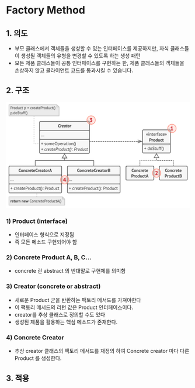 # Factory Method

## 1. 의도

- 부모 클래스에서 객체들을 생성할 수 있는 인터페이스를 제공하지만, 자식 클래스들이 생성될 객체들의 유형을 변경할 수 있도록 하는 생성 패턴
- 모든 제품 클래스들이 공통 인터페이스를 구현하는 한, 제품 클래스들의 객체들을 손상하지 않고 클라이언트 코드를 통과시킬 수 있습니다.

## 2. 구조

![structure-indexed](./structure-indexed-2x.png)

### 1\) Product (interface)

- 인터페이스 형식으로 지정됨
- 즉 모든 메소드 구현되어야 함

### 2\) Concrete Product A, B, C...

- concrete 란 abstract 의 반대말로 구현체를 의미함

### 3\) Creator (concrete or abstract)

- 새로운 Product 군을 반환하는 팩토리 메서드를 가져야한다
- 이 팩토리 메서드의 리턴 값은 Product 인터페이스이다.
- creator를 추상 클래스로 정의할 수도 있다
- 생성된 제품을 활용하는 핵심 메소드가 존재한다.

### 4\) Concrete Creator

- 추상 creator 클래스의 팩토리 메서드를 재정의 하여 Concrete creator 마다 다른 Product 를 생성한다.

## 3. 적용

